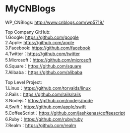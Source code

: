 # MyCNBlogs
WP_CNBlogs: http://www.cnblogs.com/wp5719/  

Top Company GitHub:  
  1.Google: https://github.com/google  
  2.Apple: https://github.com/apple  
  3.Facebook: https://github.com/facebook  
  4.Twitter：https://github.com/twitter  
  5.Microsoft：https://github.com/microsoft  
  6.Square：https://github.com/square  
  7.Alibaba：https://github.com/alibaba  

Top Level Project:  
  1.Linux：https://github.com/torvalds/linux  
  2.Rails：https://github.com/rails/rails  
  3.Nodejs：https://github.com/nodejs/node  
  4.Swift：https://github.com/apple/swift  
  5.CoffeeScript：https://github.com/jashkenas/coffeescript  
  6.Ruby：https://github.com/ruby/ruby  
  7.Realm：https://github.com/realm  

  
